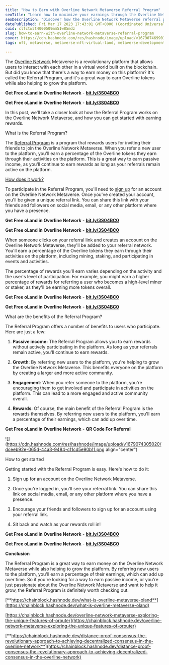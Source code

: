 ```yaml
---
title: "How to Earn with Overline Network Metaverse Referral Program"
seoTitle: "Learn how to maximize your earnings through the Overline Network Metav"
seoDescription: "Discover how the Overline Network Metaverse referral program can help you earn more and learn about the different strategies"
datePublished: Fri Mar 17 2023 17:43:01 GMT+0000 (Coordinated Universal Time)
cuid: clfctw3t4000509mm51w85mdz
slug: how-to-earn-with-overline-network-metaverse-referral-program
cover: https://cdn.hashnode.com/res/hashnode/image/upload/v1679074699014/969a6f13-de90-4cd8-8b0f-1437f7ee5f5a.jpeg
tags: nft, metaverse, metaverse-nft-virtual-land, metaverse-development, nft-marketplace-development-nft-marketplace-nft-marketplace-development-nft-marketplace-development-company-nft-marketplace-development-service-non-fungible-tokens

---
```


The [Overline Network](http://bit.ly/3S04BC0) Metaverse is a revolutionary platform that allows users to interact with each other in a virtual world built on the blockchain. But did you know that there's a way to earn money on this platform? It's called the Referral Program, and it's a great way to earn Overline tokens while also helping to grow the platform.

**Get Free oLand in Overline Network** - [**bit.ly/3S04BC0**](http://bit.ly/3S04BC0)

**Get Free oLand in Overline Network** - [**bit.ly/3S04BC0**](http://bit.ly/3S04BC0)

In this post, we'll take a closer look at how the Referral Program works on the Overline Network Metaverse, and how you can get started with earning rewards.

What is the Referral Program?

The [Referral Program](http://bit.ly/3S04BC0) is a program that rewards users for inviting their friends to join the Overline Network Metaverse. When you refer a new user to the platform, you'll earn a percentage of the Overline tokens they earn through their activities on the platform. This is a great way to earn passive income, as you'll continue to earn rewards as long as your referrals remain active on the platform.

[How does it work?](http://bit.ly/3S04BC0)

To participate in the Referral Program, you'll need to [sign up](http://bit.ly/3S04BC0) for an account on the Overline Network Metaverse. Once you've created your account, you'll be given a unique referral link. You can share this link with your friends and followers on social media, email, or any other platform where you have a presence.

**Get Free oLand in Overline Network** - [**bit.ly/3S04BC0**](http://bit.ly/3S04BC0)

**Get Free oLand in Overline Network** - [**bit.ly/3S04BC0**](http://bit.ly/3S04BC0)

When someone clicks on your referral link and creates an account on the Overline Network Metaverse, they'll be added to your referral network. You'll earn a percentage of the Overline tokens they earn through their activities on the platform, including mining, staking, and participating in events and activities.

The percentage of rewards you'll earn varies depending on the activity and the user's level of participation. For example, you might earn a higher percentage of rewards for referring a user who becomes a high-level miner or staker, as they'll be earning more tokens overall.

**Get Free oLand in Overline Network** - [**bit.ly/3S04BC0**](http://bit.ly/3S04BC0)

**Get Free oLand in Overline Network** - [**bit.ly/3S04BC0**](http://bit.ly/3S04BC0)

What are the benefits of the Referral Program?

The Referral Program offers a number of benefits to users who participate. Here are just a few:

1. **Passive income:** The Referral Program allows you to earn rewards without actively participating in the platform. As long as your referrals remain active, you'll continue to earn rewards.
    
2. **Growth**: By referring new users to the platform, you're helping to grow the Overline Network Metaverse. This benefits everyone on the platform by creating a larger and more active community.
    
3. **Engagement**: When you refer someone to the platform, you're encouraging them to get involved and participate in activities on the platform. This can lead to a more engaged and active community overall.
    
4. **Rewards**: Of course, the main benefit of the Referral Program is the rewards themselves. By referring new users to the platform, you'll earn a percentage of their earnings, which can add up over time.
    

**Get Free oLand in Overline Network** - **QR Code For Referral**

![](https://cdn.hashnode.com/res/hashnode/image/upload/v1679074305020/dceeb92e-065d-44a3-9484-c11cd5e90b11.png align="center")

How to get started

Getting started with the Referral Program is easy. Here's how to do it:

1. Sign up for an account on the Overline Network Metaverse.
    
2. Once you're logged in, you'll see your referral link. You can share this link on social media, email, or any other platform where you have a presence.
    
3. Encourage your friends and followers to sign up for an account using your referral link.
    
4. Sit back and watch as your rewards roll in!
    

**Get Free oLand in Overline Network** - [**bit.ly/3S04BC0**](http://bit.ly/3S04BC0)

**Get Free oLand in Overline Network** - [**bit.ly/3S04BC0**](http://bit.ly/3S04BC0)

**Conclusion**

The Referral Program is a great way to earn money on the Overline Network Metaverse while also helping to grow the platform. By referring new users to the platform, you'll earn a percentage of their earnings, which can add up over time. So if you're looking for a way to earn passive income, or you're just passionate about the Overline Network Metaverse and want to help it grow, the Referral Program is definitely worth checking out.

[**https://chainblock.hashnode.dev/what-is-overline-metaverse-oland**](https://chainblock.hashnode.dev/what-is-overline-metaverse-oland)

[https://chainblock.hashnode.dev/overline-network-metaverse-exploring-the-unique-features-of-orouter](https://chainblock.hashnode.dev/overline-network-metaverse-exploring-the-unique-features-of-orouter)

[**https://chainblock.hashnode.dev/distance-proof-consensus-the-revolutionary-approach-to-achieving-decentralized-consensus-in-the-overline-network**](https://chainblock.hashnode.dev/distance-proof-consensus-the-revolutionary-approach-to-achieving-decentralized-consensus-in-the-overline-network)